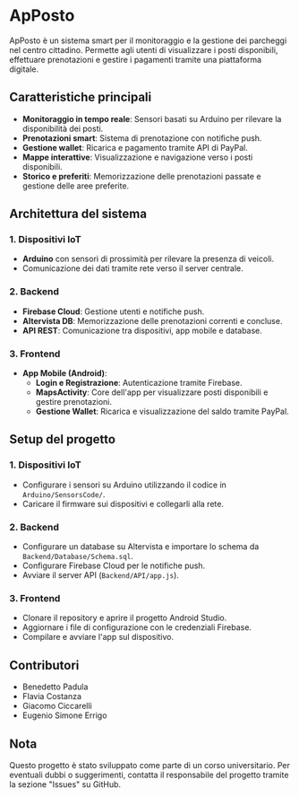 # ApPosto

ApPosto è un sistema smart per il monitoraggio e la gestione dei parcheggi nel centro cittadino. Permette agli utenti di visualizzare i posti disponibili, effettuare prenotazioni e gestire i pagamenti tramite una piattaforma digitale.

## Caratteristiche principali
- **Monitoraggio in tempo reale**: Sensori basati su Arduino per rilevare la disponibilità dei posti.
- **Prenotazioni smart**: Sistema di prenotazione con notifiche push.
- **Gestione wallet**: Ricarica e pagamento tramite API di PayPal.
- **Mappe interattive**: Visualizzazione e navigazione verso i posti disponibili.
- **Storico e preferiti**: Memorizzazione delle prenotazioni passate e gestione delle aree preferite.

## Architettura del sistema
### 1. Dispositivi IoT
- **Arduino** con sensori di prossimità per rilevare la presenza di veicoli.
- Comunicazione dei dati tramite rete verso il server centrale.

### 2. Backend
- **Firebase Cloud**: Gestione utenti e notifiche push.
- **Altervista DB**: Memorizzazione delle prenotazioni correnti e concluse.
- **API REST**: Comunicazione tra dispositivi, app mobile e database.

### 3. Frontend
- **App Mobile (Android)**:
  - **Login e Registrazione**: Autenticazione tramite Firebase.
  - **MapsActivity**: Core dell'app per visualizzare posti disponibili e gestire prenotazioni.
  - **Gestione Wallet**: Ricarica e visualizzazione del saldo tramite PayPal.

## Setup del progetto

### 1. Dispositivi IoT
- Configurare i sensori su Arduino utilizzando il codice in `Arduino/SensorsCode/`.
- Caricare il firmware sui dispositivi e collegarli alla rete.

### 2. Backend
- Configurare un database su Altervista e importare lo schema da `Backend/Database/Schema.sql`.
- Configurare Firebase Cloud per le notifiche push.
- Avviare il server API (`Backend/API/app.js`).

### 3. Frontend
- Clonare il repository e aprire il progetto Android Studio.
- Aggiornare i file di configurazione con le credenziali Firebase.
- Compilare e avviare l'app sul dispositivo.

## Contributori
- Benedetto Padula
- Flavia Costanza
- Giacomo Ciccarelli
- Eugenio Simone Errigo

## Nota
Questo progetto è stato sviluppato come parte di un corso universitario. Per eventuali dubbi o suggerimenti, contatta il responsabile del progetto tramite la sezione "Issues" su GitHub.
